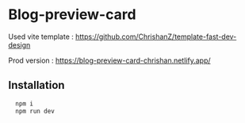 # Blog-preview-card

Used vite template :
https://github.com/ChrishanZ/template-fast-dev-design

Prod version :
https://blog-preview-card-chrishan.netlify.app/

## Installation

```bash
  npm i
  npm run dev
```
